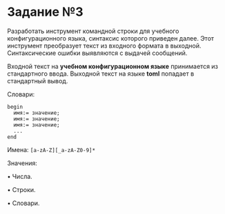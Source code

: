 # Задание №3

Разработать инструмент командной строки для учебного конфигурационного языка, синтаксис которого приведен далее. Этот инструмент преобразует текст из входного формата в выходной. Синтаксические ошибки выявляются с выдачей сообщений.

Входной текст на **учебном конфигурационном языке** принимается из стандартного ввода. Выходной текст на языке **toml** попадает в стандартный вывод.

Словари:
```
begin
  имя:= значение;
  имя:= значение;
  имя:= значение;
  ...
end
```

Имена:
`[a-zA-Z][_a-zA-Z0-9]*`

Значения:

• Числа.

• Строки.

• Словари.
